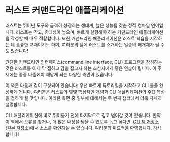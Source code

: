 # 러스트 커맨드라인 애플리케이션

러스트는 뛰어난 도구와 급격히 성장하는 생태계, 높은 성능을 갖춘 정적 컴파일 언어입니다.
러스트는 작고, 휴대성이 높으며, 빠르게 실행해야 하는 커맨드라인 애플리케이션을 작성할 때 매우 적합합니다.
또한 커맨드라인 애플리케이션은 러스트 학습을 시작하는 데 훌륭한 교재이기도 하며,
여러분의 팀에 러스트를 소개하는 일종의 매개체가 될 수도 있습니다!

간단한 커맨드라인 인터페이스(command line interface, CLI) 프로그램을 작성하는 것은
러스트를 이제 막 접하고 감을 잡고자 하는 초심자에게 좋은 연습이 됩니다.
이 주제에는 종종 나중에야 깨닫게 되는 다양한 측면이 있습니다.

이 책은 다음과 같이 구성되어 있습니다:
우선 빠르게 튜토리얼을 시작하고 CLI 툴을 완성하게 됩니다.
여러분은 러스트의 몇몇 핵심적인 개념과 CLI 애플리케이션의 주요 특성을 접하게 될 것입니다.
이러한 측면 중 일부에 대해서는 두 번째 챕터에서 더욱 자세히 설명합니다.

CLI 애플리케이션에 바로 뛰어들기 전에 마지막으로 짚고 넘어갈 것이 있습니다.
만약 이 책에서 오류를 찾거나, 더 많은 내용을 담을 수 있도록 돕고 싶다면,
[CLI 책 저장소][book-src-ko-kr] ([원본 저장소][book-src])에서 소스를 확인하실 수 있습니다.
여러분의 피드백을 환영합니다.
감사합니다!

[book-src-ko-kr]: https://github.com/parksb/rust-cli-book-ko-kr
[book-src]: https://github.com/rust-cli/book
